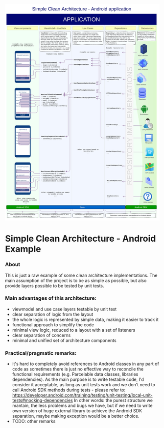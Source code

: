 ![Architecture diagram](./docs/img/simple-clean-architecture-v1.jpg)

# Simple Clean Architecture - Android Example

### About
This is just a raw example of some clean architecture implementations. The main assumption of the project is to be as simple as possible,
but also provide layers possible to be tested by unit tests. 

### Main advantages of this architecture:
- viewmodel and use case layers testable by unit test
- clear separation of logic from the layout
- the whole logic is represented by simple data, making it easier to track it
- functional approach to simplify the code
- minimal view logic, reduced to a layout with a set of listeners
- clear separation of concerns
- minimal and unified set of architecture components

### Practical/pragmatic remarks:
- it's hard to completely avoid references to Android classes in any part of code as sometimes there is just no effective way to reconcile
  the functional requirements (e.g. Parcelable data classes, libraries dependencies). As the main purpose is to write testable code,
  I'd consider it acceptable, as long as unit tests work and we don't need to call Android SDK methods during tests - please refer to:
  https://developer.android.com/training/testing/unit-testing/local-unit-tests#mocking-dependencies
  In other words: the purest structure we mantain, the less problems and bugs we have, but if we need to write own version of huge external library to achieve
  the Android SDK separation, maybe making exception would be a better choice.
- TODO: other remarks
